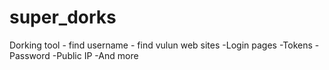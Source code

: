 # super_dorks
Dorking tool - find username - find vulun web sites -Login pages -Tokens -Password -Public IP -And more
